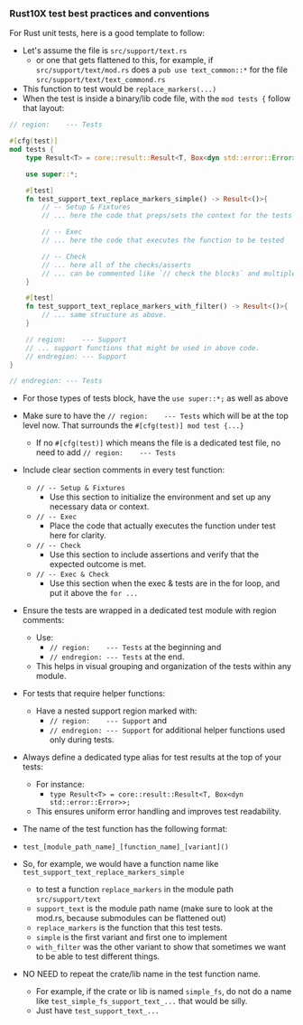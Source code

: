 ### Rust10X test best practices and conventions

For Rust unit tests, here is a good template to follow:

- Let's assume the file is `src/support/text.rs`
    - or one that gets flattened to this, for example, if `src/support/text/mod.rs` does a `pub use text_common::*` for the file `src/support/text/text_commond.rs`
- This function to test would be `replace_markers(...)`
- When the test is inside a binary/lib code file, with the `mod tests {` follow that layout:

```rust
// region:    --- Tests

#[cfg(test)]
mod tests {
	type Result<T> = core::result::Result<T, Box<dyn std::error::Error>>; // For tests.

    use super::*;

    #[test]
	fn test_support_text_replace_markers_simple() -> Result<()>{
        // -- Setup & Fixtures
        // ... here the code that preps/sets the context for the tests

        // -- Exec
        // ... here the code that executes the function to be tested

        // -- Check
        // ... here all of the checks/asserts
        // ... can be commented like `// check the blocks` and multiple lines below
    }

    #[test]
	fn test_support_text_replace_markers_with_filter() -> Result<()>{
        // ... same structure as above.
    }

    // region:    --- Support
    // ... support functions that might be used in above code. 
    // endregion: --- Support
}

// endregion: --- Tests

```
- For those types of tests block, have the `use super::*;` as well as above
- Make sure to have the `// region:    --- Tests` which will be at the top level now. That surrounds the `#[cfg(test)] mod test {...}`
    - If no `#[cfg(test)]` which means the file is a dedicated test file, no need to add `// region:    --- Tests`

- Include clear section comments in every test function:
  - `// -- Setup & Fixtures`
    - Use this section to initialize the environment and set up any necessary data or context.
  - `// -- Exec`
    - Place the code that actually executes the function under test here for clarity.
  - `// -- Check`
    - Use this section to include assertions and verify that the expected outcome is met.
  - `// -- Exec & Check`
    - Use this section when the exec & tests are in the for loop, and put it above the `for ...`

- Ensure the tests are wrapped in a dedicated test module with region comments:
  
  - Use:
    - `// region:    --- Tests` at the beginning and
    - `// endregion: --- Tests` at the end.
  - This helps in visual grouping and organization of the tests within any module.

- For tests that require helper functions:
  
  - Have a nested support region marked with:
    - `// region:    --- Support` and
    - `// endregion: --- Support` for additional helper functions used only during tests.

- Always define a dedicated type alias for test results at the top of your tests:
  - For instance:
    - `type Result<T> = core::result::Result<T, Box<dyn std::error::Error>>;`
  - This ensures uniform error handling and improves test readability.


- The name of the test function has the following format:
- `test_[module_path_name]_[function_name]_[variant]()`
- So, for example, we would have a function name like `test_support_text_replace_markers_simple`
    - to test a function `replace_markers` in the module path `src/support/text`
    - `support_text` is the module path name (make sure to look at the mod.rs, because submodules can be flattened out)
    - `replace_markers` is the function that this test tests.
    - `simple` is the first variant and first one to implement
    - `with_filter` was the other variant to show that sometimes we want to be able to test different things.
- NO NEED to repeat the crate/lib name in the test function name.
    - For example, if the crate or lib is named `simple_fs`, do not do a name like `test_simple_fs_support_text_...` that would be silly.
    - Just have `test_support_text_...`
